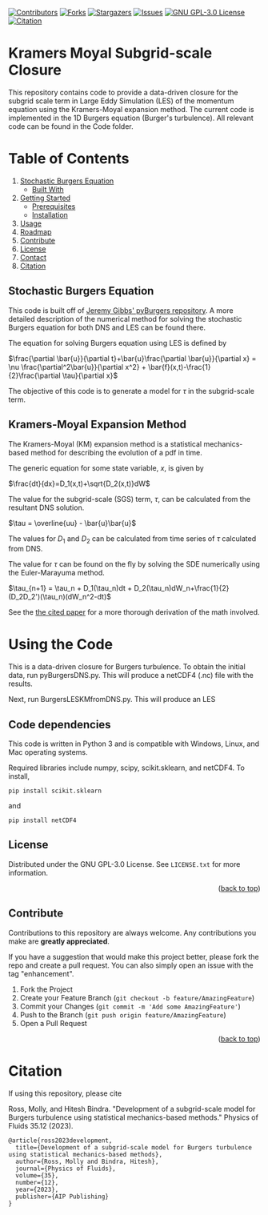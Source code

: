 [![Contributors][contributors-shield]][contributors-url]
[![Forks][forks-shield]][forks-url]
[![Stargazers][stars-shield]][stars-url]
[![Issues][issues-shield]][issues-url]
[![GNU GPL-3.0 License][license-shield]][license-url]
[![Citation][citation-shield]][citation-url]


# Kramers Moyal Subgrid-scale Closure

This repository contains code to provide a data-driven closure for the subgrid scale term in Large Eddy Simulation (LES) of the momentum equation using the Kramers-Moyal expansion method. The current code is implemented in the 1D Burgers equation (Burger's turbulence). All relevant code can be found in the Code folder.

<!-- TABLE OF CONTENTS -->
# Table of Contents

<ol>
    <li>
      <a href="#stochastic-burgers-equation">Stochastic Burgers Equation</a>
      <ul>
        <li><a href="#built-with">Built With</a></li>
      </ul>
    </li>
    <li>
      <a href="#getting-started">Getting Started</a>
      <ul>
        <li><a href="#prerequisites">Prerequisites</a></li>
        <li><a href="#installation">Installation</a></li>
      </ul>
    </li>
    <li><a href="#usage">Usage</a></li>
    <li><a href="#roadmap">Roadmap</a></li>
    <li><a href="#contribute">Contribute</a></li>
    <li><a href="#license">License</a></li>
    <li><a href="#contact">Contact</a></li>
    <li><a href="#citation">Citation</a></li>
</ol>

<!--STOCHASTIC BURGERS EQUATION-->
## Stochastic Burgers Equation

This code is built off of [Jeremy Gibbs' pyBurgers repository](https://github.com/jeremygibbs/pyBurgers). A more detailed description of the numerical method for solving the stochastic Burgers equation for both DNS and LES can be found there.

The equation for solving Burgers equation using LES is defined by

$\frac{\partial \bar{u}}{\partial t}+\bar{u}\frac{\partial \bar{u}}{\partial x} = \nu \frac{\partial^2\bar{u}}{\partial x^2} + \bar{f}(x,t)-\frac{1}{2}\frac{\partial \tau}{\partial x}$

The objective of this code is to generate a model for $\tau$ in the subgrid-scale term.

## Kramers-Moyal Expansion Method

The Kramers-Moyal (KM) expansion method is a statistical mechanics-based method for describing the evolution of a pdf in time.

The generic equation for some state variable, $x$, is given by

$\frac{dt}{dx}=D_1(x,t)+\sqrt{D_2(x,t)}dW$

The value for the subgrid-scale (SGS) term, $\tau$, can be calculated from the resultant DNS solution.

$\tau = \overline{uu} - \bar{u}\bar{u}$

The values for $D_1$ and $D_2$ can be calculated from time series of $\tau$ calculated from DNS.

The value for $\tau$ can be found on the fly by solving the SDE numerically using the Euler-Marayuma method.

$\tau_{n+1} = \tau_n + D_1(\tau_n)dt
    + D_2(\tau_n)dW_n+\frac{1}{2}(D_2D_2')(\tau_n)(dW_n^2-dt)$

See the [the cited paper](https://www.researchgate.net/profile/Hitesh-Bindra/publication/376766325_Development_of_a_subgrid-scale_model_for_Burgers_turbulence_using_statistical_mechanics-based_methods/links/65999ab53c472d2e8eb968a9/Development-of-a-subgrid-scale-model-for-Burgers-turbulence-using-statistical-mechanics-based-methods.pdf) for a more thorough derivation of the math involved.

# Using the Code

This is a data-driven closure for Burgers turbulence. To obtain the initial data, run pyBurgersDNS.py. This will produce a netCDF4 (.nc) file with the results.

Next, run BurgersLESKMfromDNS.py. This will produce an LES 

<!--DEPENDENCIES-->
## Code dependencies

This code is written in Python 3 and is compatible with Windows, Linux, and Mac operating systems.

Required libraries include numpy, scipy, scikit.sklearn, and netCDF4. To install,

```
pip install scikit.sklearn
```

and

```
pip install netCDF4
```


<!-- LICENSE -->
## License

Distributed under the GNU GPL-3.0 License. See `LICENSE.txt` for more information.

<p align="right">(<a href="#readme-top">back to top</a>)</p>

<!-- CONTRIBUTE -->
## Contribute

Contributions to this repository are always welcome. Any contributions you make are **greatly appreciated**.

If you have a suggestion that would make this project better, please fork the repo and create a pull request. You can also simply open an issue with the tag "enhancement".

1. Fork the Project
2. Create your Feature Branch (`git checkout -b feature/AmazingFeature`)
3. Commit your Changes (`git commit -m 'Add some AmazingFeature'`)
4. Push to the Branch (`git push origin feature/AmazingFeature`)
5. Open a Pull Request

<p align="right">(<a href="#readme-top">back to top</a>)</p>

<!--CITATION-->
# Citation

If using this repository, please cite

Ross, Molly, and Hitesh Bindra. "Development of a subgrid-scale model for Burgers turbulence using statistical mechanics-based methods." Physics of Fluids 35.12 (2023).

```
@article{ross2023development,
  title={Development of a subgrid-scale model for Burgers turbulence using statistical mechanics-based methods},
  author={Ross, Molly and Bindra, Hitesh},
  journal={Physics of Fluids},
  volume={35},
  number={12},
  year={2023},
  publisher={AIP Publishing}
}
```

[contributors-shield]: https://img.shields.io/github/contributors/mcr11996/KramersMoyalBurgulenceClosure?style=for-the-badge
[contributors-url]: https://github.com/mcr11996/KramersMoyalSGSClosure/graphs/contributors
[forks-shield]: https://img.shields.io/github/forks/mcr11996/KramersMoyalBurgulenceClosure?style=for-the-badge
[forks-url]: https://github.com/mcr11996/KramersMoyalBurgulenceClosure/network/members
[stars-shield]: https://img.shields.io/github/last-commit/mcr11996/KramersMoyalSGSClosure?style=for-the-badge
[stars-url]: https://github.com/mcr11996/KramersMoyalBurgulenceClosure
[issues-shield]: https://img.shields.io/github/issues/mcr11996/KramersMoyalSGSClosure?style=for-the-badge&color=red
[issues-url]: https://github.com/mcr11996/KramersMoyalSGSClosure/issues
[license-shield]: https://img.shields.io/badge/GPL-3?style=for-the-badge&label=LICENSE&color=green
[license-url]: https://github.com/mcr11996/KramersMoyalSGS/blob/master/LICENSE.txt
[citation-shield]: https://img.shields.io/badge/PUBLICATION-3?style=for-the-badge&logo=googlescholar&labelColor=grey&color=grey
[citation-url]: https://pubs.aip.org/aip/pof/article/35/12/125144/2930728
[linkedin-shield]: https://img.shields.io/badge/-LinkedIn-black.svg?style=for-the-badge&logo=linkedin&colorB=555
[linkedin-url]: https://linkedin.com/in/molly-ross-48300186/
[product-screenshot]: images/screenshot.png
[Next.js]: https://img.shields.io/badge/next.js-000000?style=for-the-badge&logo=nextdotjs&logoColor=white
[Next-url]: https://nextjs.org/
[React.js]: https://img.shields.io/badge/React-20232A?style=for-the-badge&logo=react&logoColor=61DAFB
[React-url]: https://reactjs.org/
[Vue.js]: https://img.shields.io/badge/Vue.js-35495E?style=for-the-badge&logo=vuedotjs&logoColor=4FC08D
[Vue-url]: https://vuejs.org/
[Angular.io]: https://img.shields.io/badge/Angular-DD0031?style=for-the-badge&logo=angular&logoColor=white
[Angular-url]: https://angular.io/
[Svelte.dev]: https://img.shields.io/badge/Svelte-4A4A55?style=for-the-badge&logo=svelte&logoColor=FF3E00
[Svelte-url]: https://svelte.dev/
[Laravel.com]: https://img.shields.io/badge/Laravel-FF2D20?style=for-the-badge&logo=laravel&logoColor=white
[Laravel-url]: https://laravel.com
[Bootstrap.com]: https://img.shields.io/badge/Bootstrap-563D7C?style=for-the-badge&logo=bootstrap&logoColor=white
[Bootstrap-url]: https://getbootstrap.com
[JQuery.com]: https://img.shields.io/badge/jQuery-0769AD?style=for-the-badge&logo=jquery&logoColor=white
[JQuery-url]: https://jquery.com 


